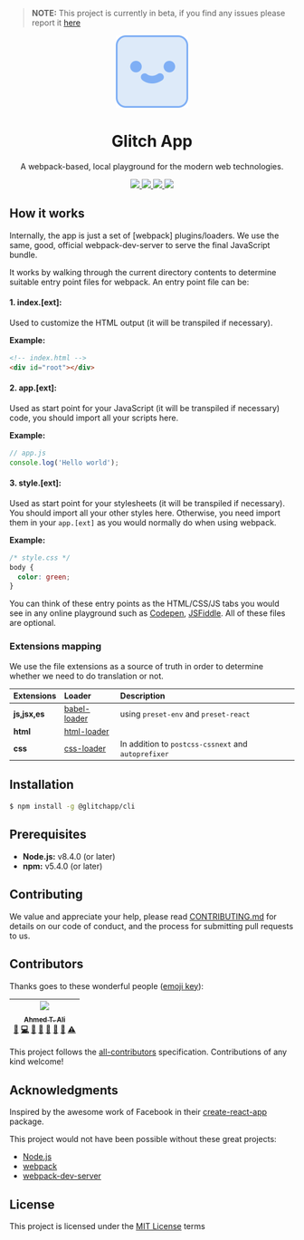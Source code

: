 > **NOTE:** This project is currently in beta, if you find any issues please report it [here](https://github.com/glitchapp/glitch/issues)

<div align="center">
  <img width="128" height="128"
    src="./logo.svg">
  <h1>Glitch App</h1>
  <p>A webpack-based, local playground for the modern web technologies.</p>
  
  <a href="https://npm.im/@glitchapp/cli">
    <img src="https://img.shields.io/npm/v/@glitchapp/cli.svg?style=flat-square" >
  </a>
  <a href="https://travis-ci.org/glitchapp/glitch">
    <img src="https://img.shields.io/travis/glitchapp/glitch.svg?style=flat-square" >
  </a>
  <a href="#contributors">
    <img src="https://img.shields.io/badge/all_contributors-1-orange.svg?style=flat-square" >
  </a>
  <a href="./LICENSE">
    <img src="https://img.shields.io/npm/l/@glitchapp/cli.svg?style=flat-square">
  </a>
</div>


## How it works

Internally, the app is just a set of [webpack] plugins/loaders. We use the same,
good, official webpack-dev-server to serve the final JavaScript bundle.

It works by walking through the current directory contents to determine suitable
entry point files for webpack. An entry point file can be:

#### 1. index.[ext]: 

Used to customize the HTML output (it will be transpiled if necessary). 

**Example:**

```HTML
<!-- index.html -->
<div id="root"></div>
```

#### 2. app.[ext]:

Used as start point for your JavaScript (it will be transpiled if necessary) 
code, you should import all your scripts here.

**Example:**

```JavaScript
// app.js
console.log('Hello world');
```

#### 3. style.[ext]:

Used as start point for your stylesheets (it will be transpiled if necessary). 
You should import all your other styles here. Otherwise, you need import them in
your `app.[ext]` as you would normally do when using webpack.

**Example:**

```CSS
/* style.css */
body {
  color: green;
}
```

You can think of these entry points as the HTML/CSS/JS tabs you would see in any
online playground such as [Codepen](https://codepen.io), [JSFiddle](https://jsfiddle.net/).
All of these files are optional.

### Extensions mapping

We use the file extensions as a source of truth in order to determine whether we need to do translation or not.

| Extensions    | Loader                                                        | Description                                         |
| :------------ | :------------------------------------------------------------ | :-------------------------------------------------- |
| **js,jsx,es** | [babel-loader](https://github.com/babel/babel-loader)         | using `preset-env` and `preset-react`               |
| **html**      | [html-loader](https://github.com/webpack-contrib/html-loader) |                                                     |
| **css**       | [css-loader](https://github.com/webpack-contrib/css-loader)   | In addition to `postcss-cssnext` and `autoprefixer` |

## Installation

```sh
$ npm install -g @glitchapp/cli
```

## Prerequisites

* **Node.js:** v8.4.0 (or later)
* **npm:** v5.4.0 (or later)

## Contributing

We value and appreciate your help, please read [CONTRIBUTING.md](./CONTRIBUTING.md) for details on our code of conduct, and the process for submitting pull requests to us.

## Contributors

Thanks goes to these wonderful people ([emoji key](https://github.com/kentcdodds/all-contributors#emoji-key)):

<!-- ALL-CONTRIBUTORS-LIST:START - Do not remove or modify this section -->
| [<img src="https://avatars1.githubusercontent.com/u/12673605?v=4" width="100px;"/><br /><sub>Ahmed T. Ali</sub>](https://github.com/ahmed-taj)<br />[📝](#blog-ahmed-taj "Blogposts") [💻](https://github.com/glitchapp/glitch/commits?author=ahmed-taj "Code") [🎨](#design-ahmed-taj "Design") [📖](https://github.com/glitchapp/glitch/commits?author=ahmed-taj "Documentation") [🤔](#ideas-ahmed-taj "Ideas, Planning, & Feedback") [🔌](#plugin-ahmed-taj "Plugin/utility libraries") [👀](#review-ahmed-taj "Reviewed Pull Requests") [⚠️](https://github.com/glitchapp/glitch/commits?author=ahmed-taj "Tests") |
| :---------------------------------------------------------------------------------------------------------------------------------------------------------------------------------------------------------------------------------------------------------------------------------------------------------------------------------------------------------------------------------------------------------------------------------------------------------------------------------------------------------------------------------------------------------------------------------------------------------------------: |
<!-- ALL-CONTRIBUTORS-LIST:END -->

This project follows the [all-contributors](https://github.com/kentcdodds/all-contributors) specification. Contributions of any kind welcome!

## Acknowledgments

Inspired by the awesome work of Facebook in their [create-react-app](https://github.com/facebookincubator/create-react-app) package.

This project would not have been possible without these great projects:

* [Node.js](https://nodejs.org)
* [webpack](https://webpack.js.org)
* [webpack-dev-server](https://github.com/webpack/webpack-dev-server)

## License

This project is licensed under the [MIT License](./LICENSE) terms
